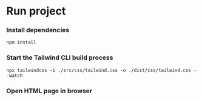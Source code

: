 # Run project

### Install dependencies

`npm install`

### Start the Tailwind CLI build process

`npx tailwindcss -i ./src/css/tailwind.css -o ./dist/css/tailwind.css --watch`

### Open HTML page in browser

